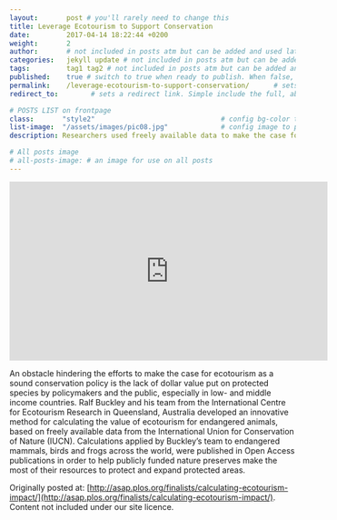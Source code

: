 ```yaml
---
layout:       post # you'll rarely need to change this
title: Leverage Ecotourism to Support Conservation
date:         2017-04-14 18:22:44 +0200
weight:       2
author:       # not included in posts atm but can be added and used later
categories:   jekyll update # not included in posts atm but can be added and used later
tags:         tag1 tag2 # not included in posts atm but can be added and used later
published:    true # switch to true when ready to publish. When false, you can check your links and share drafts using the github file for this page e.g https://github.com/sparcopen/open-to/blob/master/_posts/2017-04-10-welcome-to-jekyll.markdown
permalink:    /leverage-ecotourism-to-support-conservation/      # sets the link for the post. E.g permalink: /battle-disease/
redirect_to:        # sets a redirect link. Simple include the full, absolute link you want below

# POSTS LIST on frontpage
class:       "style2"                               # config bg-color to post list card (1 to 5)
list-image:  "/assets/images/pic08.jpg"             # config image to post list card (1 to 15 are generic colors and will fit with anything used if no images can be found)
description: Researchers used freely available data to make the case for ecotourism as a sound conservation policy

# All posts image
# all-posts-image: # an image for use on all posts
---
```

<iframe width="560" height="315" src="https://www.youtube.com/embed/MlX2Gpfvauw" frameborder="0" allowfullscreen></iframe>

An obstacle hindering the efforts to make the case for ecotourism as a sound conservation policy is the lack of dollar value put on protected species by  policymakers and the public, especially in low- and middle income countries. Ralf Buckley and his team from the International Centre for Ecotourism Research in Queensland, Australia developed an innovative method for calculating the value of ecotourism for endangered animals, based on freely available data from the International Union for Conservation of Nature (IUCN). Calculations applied by Buckley’s team to endangered mammals, birds and frogs across the world, were published in Open Access publications in order to help publicly funded nature preserves make the most of their resources to protect and expand protected areas.

Originally posted at: [http://asap.plos.org/finalists/calculating-ecotourism-impact/](http://asap.plos.org/finalists/calculating-ecotourism-impact/). Content not included under our site licence.

